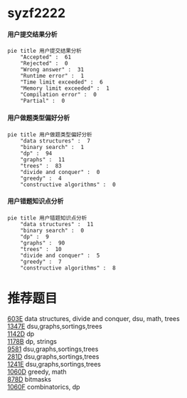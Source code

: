 # syzf2222

<!-- tabs:start -->



#### **用户提交结果分析**

```mermaid
pie title 用户提交结果分析
    "Accepted" :  61
    "Rejected" :  0
    "Wrong answer" :  31
    "Runtime error" :  1
    "Time limit exceeded" :  6
    "Memory limit exceeded" :  1
    "Compilation error" :  0
    "Partial" :  0
```

#### **用户做题类型偏好分析**

```mermaid
pie title 用户做题类型偏好分析
    "data structures" :  7
    "binary search" :  1
    "dp" :  94
    "graphs" :  11
    "trees" :  83
    "divide and conquer" :  0
    "greedy" :  4
    "constructive algorithms" :  0
```
#### **用户错题知识点分析**

```mermaid
pie title 用户错题知识点分析
    "data structures" :  11
    "binary search" :  0
    "dp" :  9
    "graphs" :  90
    "trees" :  10
    "divide and conquer" :  5
    "greedy" :  7
    "constructive algorithms" :  8
```



<!-- tabs:end -->
# 推荐题目
[603E](https://codeforces.com/contest/603/problem/E)		data structures,
                        divide and conquer,
                        dsu,
                        math,
                        trees		  
[1347E](https://codeforces.com/contest/1347/problem/E)		dsu,graphs,sortings,trees		  
[1142D](https://codeforces.com/contest/1142/problem/D)		dp		  
[1178B](https://codeforces.com/contest/1178/problem/B)		dp,
                        strings		  
[9581](https://codeforces.com/contest/958/problem/1)		dsu,graphs,sortings,trees		  
[281D](https://codeforces.com/contest/281/problem/D)		dsu,graphs,sortings,trees		  
[1241E](https://codeforces.com/contest/1241/problem/E)		dsu,graphs,sortings,trees		  
[1060D](https://codeforces.com/contest/1060/problem/D)		greedy,
                        math		  
[878D](https://codeforces.com/contest/878/problem/D)		bitmasks		  
[1060F](https://codeforces.com/contest/1060/problem/F)		combinatorics,
                        dp		  
